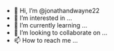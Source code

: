 - 👋 Hi, I’m @jonathandwayne22
- 👀 I’m interested in ...
- 🌱 I’m currently learning ...
- 💞️ I’m looking to collaborate on ...
- 📫 How to reach me ...

<!---
jonathandwayne22/jonathandwayne22 is a ✨ special ✨ repository because its `README.md` (this file) appears on your GitHub profile.
You can click the Preview link to take a look at your changes.

We Are Direct Factory Of Chemical Raw Material To Meet All Your Research Needs, We Have Advantage In Quality And Price. We Also Have More Products,If You Are Interest, Welcome To Connect With Me，We Have Stock In Germany Netherland And Usa 2fdck,Eu,Adbb,Apvp,3cmc/4mmc,5f,6f,Jwh-018,4-Mar 4-Max, 4-Metmp,U-47700,5c,
Protonitazene, Metonitazene, Etazene, Bromazolam, Flubrotizolam, Flubromazepam, Deschloroetizolam, Rilmazafone,Nitrazolam, Paracetamol, Propanoyl Chloride, Phenacetin, Benzocaine, Lidocaine, Xylazine Hcl
--->
